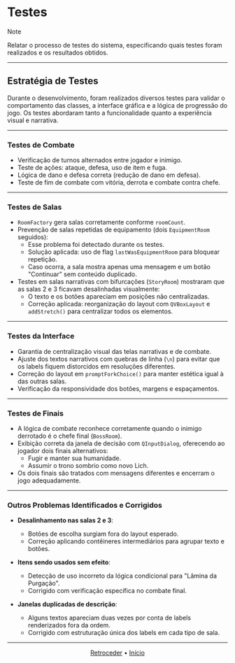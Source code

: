 # Testes

>[!NOTE]
> Relatar o processo de testes do sistema, especificando quais testes foram realizados e os resultados obtidos.

---

## Estratégia de Testes

Durante o desenvolvimento, foram realizados diversos testes para validar o comportamento das classes, a interface gráfica e a lógica de progressão do jogo. Os testes abordaram tanto a funcionalidade quanto a experiência visual e narrativa.

---

### Testes de Combate

- Verificação de turnos alternados entre jogador e inimigo.
- Teste de ações: ataque, defesa, uso de item e fuga.
- Lógica de dano e defesa correta (redução de dano em defesa).
- Teste de fim de combate com vitória, derrota e combate contra chefe.

---

### Testes de Salas

- `RoomFactory` gera salas corretamente conforme `roomCount`.
- Prevenção de salas repetidas de equipamento (dois `EquipmentRoom` seguidos):
  - Esse problema foi detectado durante os testes.
  - Solução aplicada: uso de flag `lastWasEquipmentRoom` para bloquear repetição.
  - Caso ocorra, a sala mostra apenas uma mensagem e um botão "Continuar" sem conteúdo duplicado.
- Testes em salas narrativas com bifurcações (`StoryRoom`) mostraram que as salas 2 e 3 ficavam desalinhadas visualmente:
  - O texto e os botões apareciam em posições não centralizadas.
  - Correção aplicada: reorganização do layout com `QVBoxLayout` e `addStretch()` para centralizar todos os elementos.

---

### Testes da Interface

- Garantia de centralização visual das telas narrativas e de combate.
- Ajuste dos textos narrativos com quebras de linha (`\n`) para evitar que os labels fiquem distorcidos em resoluções diferentes.
- Correção do layout em `promptForkChoice()` para manter estética igual à das outras salas.
- Verificação da responsividade dos botões, margens e espaçamentos.

---

### Testes de Finais

- A lógica de combate reconhece corretamente quando o inimigo derrotado é o chefe final (`BossRoom`).
- Exibição correta da janela de decisão com `QInputDialog`, oferecendo ao jogador dois finais alternativos:
  - Fugir e manter sua humanidade.
  - Assumir o trono sombrio como novo Lich.
- Os dois finais são tratados com mensagens diferentes e encerram o jogo adequadamente.

---

### Outros Problemas Identificados e Corrigidos

- **Desalinhamento nas salas 2 e 3**:
  - Botões de escolha surgiam fora do layout esperado.
  - Correção aplicando contêineres intermediários para agrupar texto e botões.

- **Itens sendo usados sem efeito**:
  - Detecção de uso incorreto da lógica condicional para "Lâmina da Purgação".
  - Corrigido com verificação específica no combate final.

- **Janelas duplicadas de descrição**:
  - Alguns textos apareciam duas vezes por conta de labels renderizados fora da ordem.
  - Corrigido com estruturação única dos labels em cada tipo de sala.

---

<div align="center">

[Retroceder](implementacao.md) • [Início](README.md)

</div>
